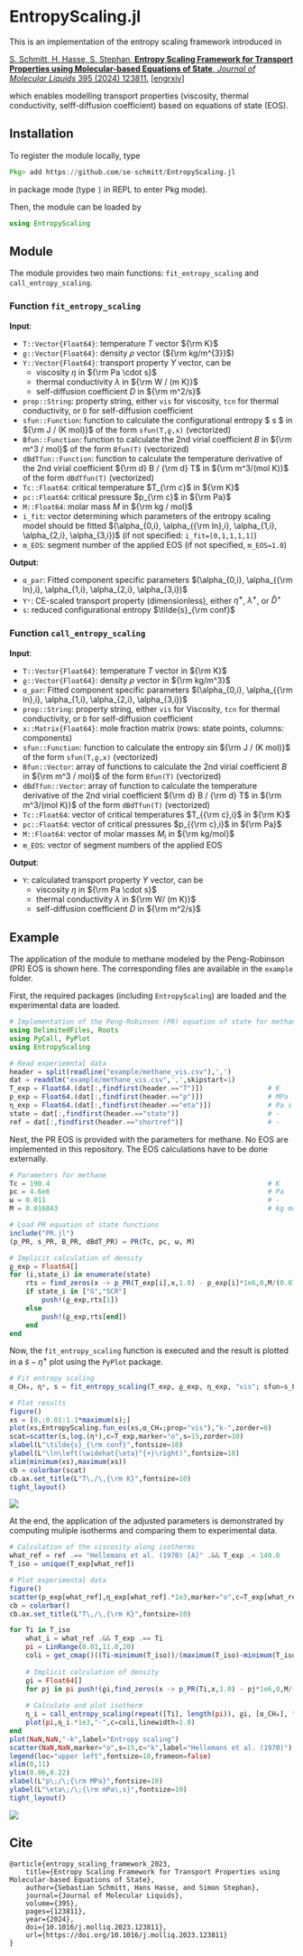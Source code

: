 # EntropyScaling.jl

This is an implementation of the entropy scaling framework introduced in

[S. Schmitt, H. Hasse, S. Stephan, **Entropy Scaling Framework for Transport Properties using Molecular-based Equations of State**, *Journal of Molecular Liquids* 395 (2024) 123811.](https://doi.org/10.1016/j.molliq.2023.123811) [[engrxiv]](https://doi.org/10.31224/3456)

which enables modelling transport properties (viscosity, thermal conductivity, selff-diffusion coefficient) based on equations of state (EOS).

## Installation

To register the module locally, type 
```julia
Pkg> add https://github.com/se-schmitt/EntropyScaling.jl
```
in package mode (type `]` in REPL to enter Pkg mode).

Then, the module can be loaded by
```julia
using EntropyScaling
```

## Module

The module provides two main functions: `fit_entropy_scaling` and `call_entropy_scaling`.

### Function `fit_entropy_scaling`

**Input**:
- `T::Vector{Float64}`: temperature $T$ vector ${\rm K}$ 
- `ϱ::Vector{Float64}`: density $\rho$ vector (${\rm kg/m^{3}}$) 
- `Y::Vector{Float64}`: transport property $Y$ vector, can be
  - viscosity $\eta$ in ${\rm Pa \cdot s}$
  - thermal conductivity $\lambda$ in ${\rm W / (m K)}$
  - self-diffusion coefficient $D$ in ${\rm m^2/s}$
- `prop::String`: property string, either `vis` for viscosity, `tcn` for thermal conductivity, or `D` for self-diffusion coefficient
- `sfun::Function`: function to calculate the configurational entropy $ s $ in ${\rm J / (K mol)}$ of the form `sfun(T,ϱ,x)` (vectorized)
- `Bfun::Function`: function to calculate the 2nd virial coefficient $B$ in ${\rm m^3 / mol}$ of the form `Bfun(T)` (vectorized)
- `dBdTfun::Function`: function to calculate the temperature derivative of the 2nd virial coefficient ${\rm d} B / {\rm d} T$ in ${\rm m^3/(mol K)}$ of the form `dBdTfun(T)` (vectorized)
- `Tc::Float64`: critical temperature $T_{\rm c}$ in ${\rm K}$
- `pc::Float64`: critical pressure $p_{\rm c}$ in ${\rm Pa}$
- `M::Float64`: molar mass $M$ in ${\rm kg / mol}$
- `i_fit`: vector determining which parameters of the entropy scaling model should be fitted $(\alpha_{0,i}, \alpha_{{\rm ln},i}, \alpha_{1,i}, \alpha_{2,i}, \alpha_{3,i})$ (if not specified: `i_fit=[0,1,1,1,1]`)
- `m_EOS`: segment number of the applied EOS (if not specified, `m_EOS=1.0`) 

**Output**:
- `α_par`: Fitted component specific parameters $(\alpha_{0,i}, \alpha_{{\rm ln},i}, \alpha_{1,i}, \alpha_{2,i}, \alpha_{3,i})$
- `Yˢ`: CE-scaled transport property (dimensionless), either $\widehat{\eta}^{+}$, $\widehat{\lambda}^{+}$, or $\widehat{D}^{+}$
- `s`: reduced configurational entropy $\tilde{s}_{\rm conf}$

### Function `call_entropy_scaling`

**Input**:
- `T::Vector{Float64}`: temperature $T$ vector in ${\rm K}$ 
- `ϱ::Vector{Float64}`: density $\rho$ vector in ${\rm kg/m^3}$
- `α_par`: Fitted component specific parameters $(\alpha_{0,i}, \alpha_{{\rm ln},i}, \alpha_{1,i}, \alpha_{2,i}, \alpha_{3,i})$
- `prop::String`: property string, either `vis` for Viscosity, `tcn` for thermal conductivity, or `D` for self-diffusion coefficient
- `x::Matrix{Float64}`: mole fraction matrix (rows: state points, columns: components)
- `sfun::Function`: function to calculate the entropy $s$in ${\rm J / (K mol)}$ of the form `sfun(T,ϱ,x)` (vectorized)
- `Bfun::Vector`: array of functions to calculate the 2nd virial coefficient $B$ in ${\rm m^3 / mol}$ of the form `Bfun(T)` (vectorized)
- `dBdTfun::Vector`: array of function to calculate the temperature derivative of the 2nd virial coefficient ${\rm d} B / {\rm d} T$ in ${\rm m^3/(mol K)}$ of the form `dBdTfun(T)` (vectorized)
- `Tc::Float64`: vector of critical temperatures $T_{{\rm c},i}$ in ${\rm K}$
- `pc::Float64`: vector of critical pressures $p_{{\rm c},i}$ in ${\rm Pa}$
- `M::Float64`: vector of molar masses $M_i$ in ${\rm kg/mol}$
- `m_EOS`: vector of segment numbers of the applied EOS

**Output**:
- `Y`: calculated transport property $Y$ vector, can be
  - viscosity $\eta$ in ${\rm Pa \cdot s}$
  - thermal conductivity $\lambda$ in ${\rm W/ (m K)}$
  - self-diffusion coefficient $D$ in ${\rm m^2/s}$

## Example

The application of the module to methane modeled by the Peng-Robinson (PR) EOS is shown here. The corresponding files are available in the `example` folder.

First, the required packages (including `EntropyScaling`) are loaded and the experimental data are loaded.
```julia
# Implementation of the Peng-Robinson (PR) equation of state for methane
using DelimitedFiles, Roots
using PyCall, PyPlot
using EntropyScaling

# Read experiemntal data
header = split(readline("example/methane_vis.csv"),',')
dat = readdlm("example/methane_vis.csv",',',skipstart=1)
T_exp = Float64.(dat[:,findfirst(header.=="T")])                # K
p_exp = Float64.(dat[:,findfirst(header.=="p")])                # MPa
η_exp = Float64.(dat[:,findfirst(header.=="eta")])              # Pa s
state = dat[:,findfirst(header.=="state")]                      # -
ref = dat[:,findfirst(header.=="shortref")]                     # -
```

Next, the PR EOS is provided with the parameters for methane. No EOS are implemented in this repository. The EOS calculations have to be done externally.
```julia
# Parameters for methane
Tc = 190.4                                                      # K
pc = 4.6e6                                                      # Pa
ω = 0.011                                                       # -
M = 0.016043                                                    # kg mol⁻¹

# Load PR equation of state functions
include("PR.jl")
(p_PR, s_PR, B_PR, dBdT_PR) = PR(Tc, pc, ω, M)

# Implicit calculation of density
ϱ_exp = Float64[]
for (i,state_i) in enumerate(state)
    rts = find_zeros(x -> p_PR(T_exp[i],x,1.0) - p_exp[i]*1e6,0,M/(0.07780*EntropyScaling.R*Tc/pc ))
    if state_i in ["G","SCR"]
        push!(ϱ_exp,rts[1])
    else
        push!(ϱ_exp,rts[end])
    end
end
```

Now, the `fit_entropy_scaling` function is executed and the result is plotted in a $\tilde{s}-\widehat{\eta}^{+}$ plot using the `PyPlot` package.
```julia
# Fit entropy scaling
α_CH₄, ηˢ, s = fit_entropy_scaling(T_exp, ϱ_exp, η_exp, "vis"; sfun=s_PR, Bfun=B_PR, dBdTfun=dBdT_PR, Tc=Tc, pc=pc, M=M)

# Plot results
figure()
xs = [0.:0.01:1.1*maximum(s);]
plot(xs,EntropyScaling.fun_es(xs,α_CH₄;prop="vis"),"k-",zorder=0)
scat=scatter(s,log.(ηˢ),c=T_exp,marker="o",s=15,zorder=10)
xlabel(L"\tilde{s}_{\rm conf}",fontsize=10)
ylabel(L"\ln\left(\widehat{\eta}^{+}\right)",fontsize=10)
xlim(minimum(xs),maximum(xs))
cb = colorbar(scat)
cb.ax.set_title(L"T\,/\,{\rm K}",fontsize=10)
tight_layout()
```
![](example/scaling.svg)

At the end, the application of the adjusted parameters is demonstrated by computing muliple isotherms and comparing them to experimental data.
```julia
# Calculation of the viscosity along isotherms
what_ref = ref .== "Hellemans et al. (1970) [A]" .&& T_exp .< 140.0
T_iso = unique(T_exp[what_ref])

# Plot experimental data
figure()
scatter(p_exp[what_ref],η_exp[what_ref].*1e3,marker="o",c=T_exp[what_ref],facecolor="white",s=15.0)
cb = colorbar()
cb.ax.set_title(L"T\,/\,{\rm K}",fontsize=10)

for Ti in T_iso
    what_i = what_ref .&& T_exp .== Ti
    pi = LinRange(0.01,11.0,20)
    coli = get_cmap()((Ti-minimum(T_iso))/(maximum(T_iso)-minimum(T_iso)))
    
    # Implicit calculation of density
    ϱi = Float64[]
    for pj in pi push!(ϱi,find_zeros(x -> p_PR(Ti,x,1.0) - pj*1e6,0,M/(0.07780*EntropyScaling.R*Tc/pc ))[end]) end
    
    # Calculate and plot isotherm
    η_i = call_entropy_scaling(repeat([Ti], length(pi)), ϱi, [α_CH₄], "vis"; sfun=s_PR, Bfun=[B_PR], dBdTfun=[dBdT_PR], Tc=[Tc], pc=[pc], M=[M])
    plot(pi,η_i.*1e3,"-",c=coli,linewidth=1.0)
end
plot(NaN,NaN,"-k",label="Entropy scaling")
scatter(NaN,NaN,marker="o",s=15,c="k",label="Hellemans et al. (1970)")
legend(loc="upper left",fontsize=10,frameon=false)
xlim(0,11)
ylim(0.06,0.22)
xlabel(L"p\;/\;{\rm MPa}",fontsize=10)
ylabel(L"\eta\;/\;{\rm mPa\,s}",fontsize=10)
tight_layout()
```
![](example/isotherms.svg)

## Cite

```
@article{entropy_scaling_framework_2023,
    title={Entropy Scaling Framework for Transport Properties using Molecular-based Equations of State},
    author={Sebastian Schmitt, Hans Hasse, and Simon Stephan},
    journal={Journal of Molecular Liquids},
    volume={395},
    pages={123811},
    year={2024},
    doi={10.1016/j.molliq.2023.123811},
    url={https://doi.org/10.1016/j.molliq.2023.123811}
}
```
